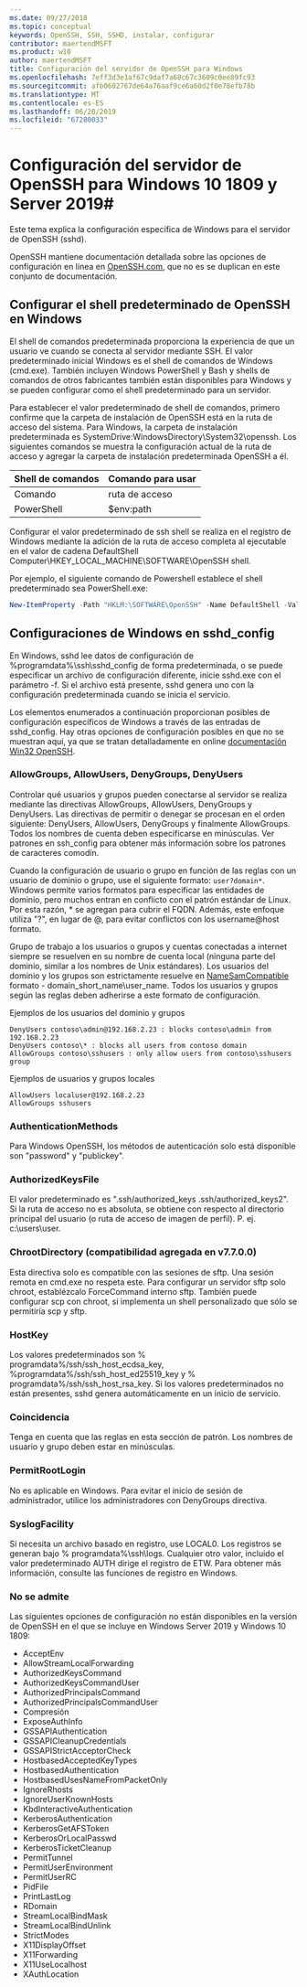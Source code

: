 ```yaml
---
ms.date: 09/27/2018
ms.topic: conceptual
keywords: OpenSSH, SSH, SSHD, instalar, configurar
contributor: maertendMSFT
ms.product: w10
author: maertendMSFT
title: Configuración del servidor de OpenSSH para Windows
ms.openlocfilehash: 7eff3d3e1af67c9daf7a68c67c3609c0ee89fc93
ms.sourcegitcommit: afb0602767de64a76aaf9ce6a60d2f0e78efb78b
ms.translationtype: MT
ms.contentlocale: es-ES
ms.lasthandoff: 06/20/2019
ms.locfileid: "67280033"
---
```

# <a name="openssh-server-configuration-for-windows-10-1809-and-server-2019"></a>Configuración del servidor de OpenSSH para Windows 10 1809 y Server 2019#

Este tema explica la configuración específica de Windows para el servidor de OpenSSH (sshd). 

OpenSSH mantiene documentación detallada sobre las opciones de configuración en línea en [OpenSSH.com](https://www.openssh.com/manual.html), que no es se duplican en este conjunto de documentación. 

## <a name="configuring-the-default-shell-for-openssh-in-windows"></a>Configurar el shell predeterminado de OpenSSH en Windows

El shell de comandos predeterminada proporciona la experiencia de que un usuario ve cuando se conecta al servidor mediante SSH. El valor predeterminado inicial Windows es el shell de comandos de Windows (cmd.exe). También incluyen Windows PowerShell y Bash y shells de comandos de otros fabricantes también están disponibles para Windows y se pueden configurar como el shell predeterminado para un servidor.

Para establecer el valor predeterminado de shell de comandos, primero confirme que la carpeta de instalación de OpenSSH está en la ruta de acceso del sistema. Para Windows, la carpeta de instalación predeterminada es SystemDrive:WindowsDirectory\System32\openssh. Los siguientes comandos se muestra la configuración actual de la ruta de acceso y agregar la carpeta de instalación predeterminada OpenSSH a él. 

Shell de comandos | Comando para usar
------------- | -------------- 
Comando | ruta de acceso
PowerShell | $env:path

Configurar el valor predeterminado de ssh shell se realiza en el registro de Windows mediante la adición de la ruta de acceso completa al ejecutable en el valor de cadena DefaultShell Computer\HKEY_LOCAL_MACHINE\SOFTWARE\OpenSSH shell. 

Por ejemplo, el siguiente comando de Powershell establece el shell predeterminado sea PowerShell.exe:

```powershell
New-ItemProperty -Path "HKLM:\SOFTWARE\OpenSSH" -Name DefaultShell -Value "C:\Windows\System32\WindowsPowerShell\v1.0\powershell.exe" -PropertyType String -Force
```

## <a name="windows-configurations-in-sshdconfig"></a>Configuraciones de Windows en sshd_config 

En Windows, sshd lee datos de configuración de %programdata%\ssh\sshd_config de forma predeterminada, o se puede especificar un archivo de configuración diferente, inicie sshd.exe con el parámetro -f.
Si el archivo está presente, sshd genera uno con la configuración predeterminada cuando se inicia el servicio.

Los elementos enumerados a continuación proporcionan posibles de configuración específicos de Windows a través de las entradas de sshd_config. Hay otras opciones de configuración posibles en que no se muestran aquí, ya que se tratan detalladamente en online [documentación Win32 OpenSSH](https://github.com/powershell/win32-openssh/wiki). 


### <a name="allowgroups-allowusers-denygroups-denyusers"></a>AllowGroups, AllowUsers, DenyGroups, DenyUsers 

Controlar qué usuarios y grupos pueden conectarse al servidor se realiza mediante las directivas AllowGroups, AllowUsers, DenyGroups y DenyUsers. Las directivas de permitir o denegar se procesan en el orden siguiente: DenyUsers, AllowUsers, DenyGroups y finalmente AllowGroups. Todos los nombres de cuenta deben especificarse en minúsculas. Ver patrones en ssh_config para obtener más información sobre los patrones de caracteres comodín.

Cuando la configuración de usuario o grupo en función de las reglas con un usuario de dominio o grupo, use el siguiente formato: ``` user?domain* ```.
Windows permite varios formatos para especificar las entidades de dominio, pero muchos entran en conflicto con el patrón estándar de Linux. Por esta razón, * se agregan para cubrir el FQDN. Además, este enfoque utiliza "?", en lugar de @, para evitar conflictos con los username@host formato. 

Grupo de trabajo a los usuarios o grupos y cuentas conectadas a internet siempre se resuelven en su nombre de cuenta local (ninguna parte del dominio, similar a los nombres de Unix estándares). Los usuarios del dominio y los grupos son estrictamente resuelve en [NameSamCompatible](https://docs.microsoft.com/windows/desktop/api/secext/ne-secext-extended_name_format) formato - domain_short_name\user_name. Todos los usuarios y grupos según las reglas deben adherirse a este formato de configuración.

Ejemplos de los usuarios del dominio y grupos 

```
DenyUsers contoso\admin@192.168.2.23 : blocks contoso\admin from 192.168.2.23
DenyUsers contoso\* : blocks all users from contoso domain
AllowGroups contoso\sshusers : only allow users from contoso\sshusers group
```

Ejemplos de usuarios y grupos locales 

```
AllowUsers localuser@192.168.2.23
AllowGroups sshusers
```

### <a name="authenticationmethods"></a>AuthenticationMethods 

Para Windows OpenSSH, los métodos de autenticación solo está disponible son "password" y "publickey".

### <a name="authorizedkeysfile"></a>AuthorizedKeysFile 

El valor predeterminado es ".ssh/authorized_keys .ssh/authorized_keys2". Si la ruta de acceso no es absoluta, se obtiene con respecto al directorio principal del usuario (o ruta de acceso de imagen de perfil). P. ej. c:\users\user.

### <a name="chrootdirectory-support-added-in-v7700"></a>ChrootDirectory (compatibilidad agregada en v7.7.0.0)

Esta directiva solo es compatible con las sesiones de sftp. Una sesión remota en cmd.exe no respeta este. Para configurar un servidor sftp solo chroot, establézcalo ForceCommand interno sftp. También puede configurar scp con chroot, si implementa un shell personalizado que sólo se permitiría scp y sftp.

### <a name="hostkey"></a>HostKey

Los valores predeterminados son % programdata%/ssh/ssh_host_ecdsa_key, %programdata%/ssh/ssh_host_ed25519_key y % programdata%/ssh/ssh_host_rsa_key. Si los valores predeterminados no están presentes, sshd genera automáticamente en un inicio de servicio.

### <a name="match"></a>Coincidencia

Tenga en cuenta que las reglas en esta sección de patrón. Los nombres de usuario y grupo deben estar en minúsculas.

### <a name="permitrootlogin"></a>PermitRootLogin

No es aplicable en Windows. Para evitar el inicio de sesión de administrador, utilice los administradores con DenyGroups directiva.

### <a name="syslogfacility"></a>SyslogFacility

Si necesita un archivo basado en registro, use LOCAL0. Los registros se generan bajo % programdata%\ssh\logs.
Cualquier otro valor, incluido el valor predeterminado AUTH dirige el registro de ETW. Para obtener más información, consulte las funciones de registro en Windows.

### <a name="not-supported"></a>No se admite 

Las siguientes opciones de configuración no están disponibles en la versión de OpenSSH en el que se incluye en Windows Server 2019 y Windows 10 1809:

* AcceptEnv
* AllowStreamLocalForwarding
* AuthorizedKeysCommand
* AuthorizedKeysCommandUser
* AuthorizedPrincipalsCommand
* AuthorizedPrincipalsCommandUser
* Compresión
* ExposeAuthInfo
* GSSAPIAuthentication
* GSSAPICleanupCredentials
* GSSAPIStrictAcceptorCheck
* HostbasedAcceptedKeyTypes
* HostbasedAuthentication
* HostbasedUsesNameFromPacketOnly
* IgnoreRhosts
* IgnoreUserKnownHosts
* KbdInteractiveAuthentication
* KerberosAuthentication
* KerberosGetAFSToken
* KerberosOrLocalPasswd
* KerberosTicketCleanup
* PermitTunnel
* PermitUserEnvironment
* PermitUserRC
* PidFile
* PrintLastLog
* RDomain
* StreamLocalBindMask
* StreamLocalBindUnlink
* StrictModes
* X11DisplayOffset
* X11Forwarding
* X11UseLocalhost
* XAuthLocation

